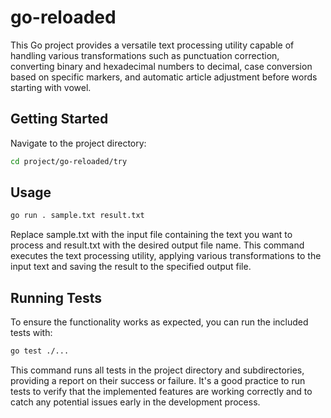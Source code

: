 # go-reloaded

This Go project provides a versatile text processing utility capable of handling various transformations such as punctuation correction, converting binary and hexadecimal numbers to decimal, case conversion based on specific markers, and automatic article adjustment before words starting with vowel.

## Getting Started

Navigate to the project directory:
```bash
cd project/go-reloaded/try
```

## Usage

```bash
go run . sample.txt result.txt
```
Replace sample.txt with the input file containing the text you want to process and result.txt with the desired output file name. This command executes the text processing utility, applying various transformations to the input text and saving the result to the specified output file.

## Running Tests

To ensure the functionality works as expected, you can run the included tests with:

```bash
go test ./...
```
This command runs all tests in the project directory and subdirectories, providing a report on their success or failure. It's a good practice to run tests to verify that the implemented features are working correctly and to catch any potential issues early in the development process.
